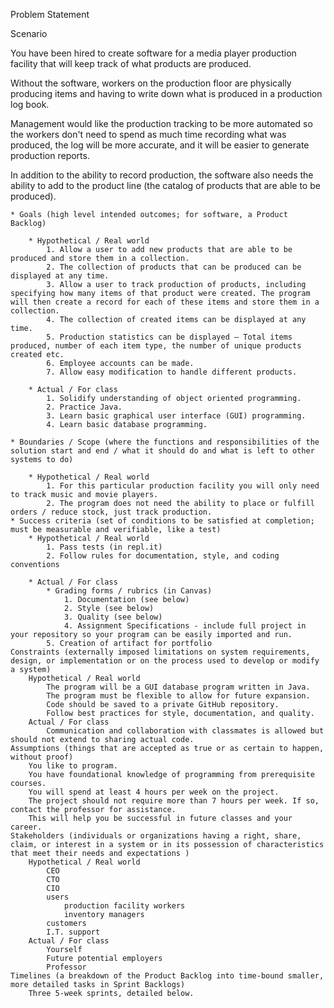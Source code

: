 Problem Statement

Scenario

You have been hired to create software for a media player production facility that will keep track of what products are produced. 

Without the software, workers on the production floor are physically producing items and having to write down what is produced in a production log book. 

Management would like the production tracking to be more automated so the workers don't need to spend as much time recording what was produced, the log will be more accurate, and it will be easier to generate production reports. 

In addition to the ability to record production, the software also needs the ability to add to the product line (the catalog of products that are able to be produced).

    * Goals (high level intended outcomes; for software, a Product Backlog)
    
        * Hypothetical / Real world
            1. Allow a user to add new products that are able to be produced and store them in a collection.
            2. The collection of products that can be produced can be displayed at any time.
            3. Allow a user to track production of products, including specifying how many items of that product were created. The program will then create a record for each of these items and store them in a collection.
            4. The collection of created items can be displayed at any time.
            5. Production statistics can be displayed – Total items produced, number of each item type, the number of unique products created etc.
            6. Employee accounts can be made.
            7. Allow easy modification to handle different products.
            
        * Actual / For class
            1. Solidify understanding of object oriented programming. 
            2. Practice Java.
            3. Learn basic graphical user interface (GUI) programming. 
            4. Learn basic database programming. 
            
    * Boundaries / Scope (where the functions and responsibilities of the solution start and end / what it should do and what is left to other systems to do)
    
        * Hypothetical / Real world
            1. For this particular production facility you will only need to track music and movie players.
            2. The program does not need the ability to place or fulfill orders / reduce stock, just track production.
    * Success criteria (set of conditions to be satisfied at completion; must be measurable and verifiable, like a test)
        * Hypothetical / Real world
            1. Pass tests (in repl.it)
            2. Follow rules for documentation, style, and coding conventions
            
        * Actual / For class
            * Grading forms / rubrics (in Canvas)
                1. Documentation (see below)
                2. Style (see below)
                3. Quality (see below)
                4. Assignment Specifications - include full project in your repository so your program can be easily imported and run.
            5. Creation of artifact for portfolio 
    Constraints (externally imposed limitations on system requirements, design, or implementation or on the process used to develop or modify a system)
        Hypothetical / Real world
            The program will be a GUI database program written in Java. 
            The program must be flexible to allow for future expansion. 
            Code should be saved to a private GitHub repository. 
            Follow best practices for style, documentation, and quality. 
        Actual / For class
            Communication and collaboration with classmates is allowed but should not extend to sharing actual code.
    Assumptions (things that are accepted as true or as certain to happen, without proof)
        You like to program.
        You have foundational knowledge of programming from prerequisite courses. 
        You will spend at least 4 hours per week on the project. 
        The project should not require more than 7 hours per week. If so, contact the professor for assistance. 
        This will help you be successful in future classes and your career.
    Stakeholders (individuals or organizations having a right, share, claim, or interest in a system or in its possession of characteristics that meet their needs and expectations )
        Hypothetical / Real world
            CEO 
            CTO 
            CIO 
            users 
                production facility workers 
                inventory managers
            customers 
            I.T. support
        Actual / For class
            Yourself
            Future potential employers
            Professor
    Timelines (a breakdown of the Product Backlog into time-bound smaller, more detailed tasks in Sprint Backlogs)
        Three 5-week sprints, detailed below.

